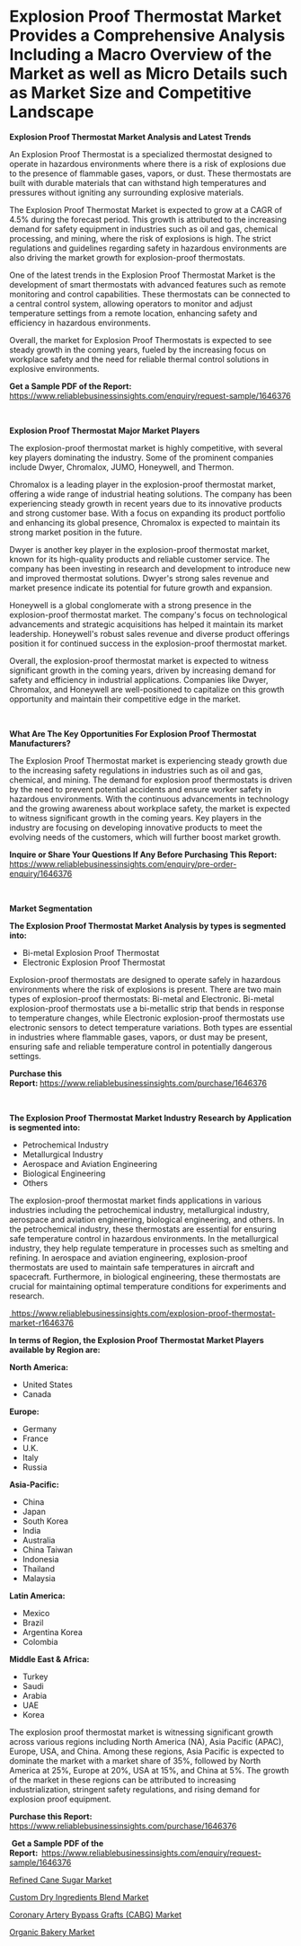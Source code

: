 <p><h1>Explosion Proof Thermostat Market Provides a Comprehensive Analysis Including a Macro Overview of the Market as well as Micro Details such as Market Size and Competitive Landscape</h1></p><p><strong>Explosion Proof Thermostat Market Analysis and Latest Trends</strong></p>
<p><p>An Explosion Proof Thermostat is a specialized thermostat designed to operate in hazardous environments where there is a risk of explosions due to the presence of flammable gases, vapors, or dust. These thermostats are built with durable materials that can withstand high temperatures and pressures without igniting any surrounding explosive materials.</p><p>The Explosion Proof Thermostat Market is expected to grow at a CAGR of 4.5% during the forecast period. This growth is attributed to the increasing demand for safety equipment in industries such as oil and gas, chemical processing, and mining, where the risk of explosions is high. The strict regulations and guidelines regarding safety in hazardous environments are also driving the market growth for explosion-proof thermostats.</p><p>One of the latest trends in the Explosion Proof Thermostat Market is the development of smart thermostats with advanced features such as remote monitoring and control capabilities. These thermostats can be connected to a central control system, allowing operators to monitor and adjust temperature settings from a remote location, enhancing safety and efficiency in hazardous environments.</p><p>Overall, the market for Explosion Proof Thermostats is expected to see steady growth in the coming years, fueled by the increasing focus on workplace safety and the need for reliable thermal control solutions in explosive environments.</p></p>
<p><strong>Get a Sample PDF of the Report:&nbsp;</strong> <a href="https://www.reliablebusinessinsights.com/enquiry/request-sample/1646376">https://www.reliablebusinessinsights.com/enquiry/request-sample/1646376</a></p>
<p>&nbsp;</p>
<p><strong>Explosion Proof Thermostat Major Market Players</strong></p>
<p><p>The explosion-proof thermostat market is highly competitive, with several key players dominating the industry. Some of the prominent companies include Dwyer, Chromalox, JUMO, Honeywell, and Thermon.</p><p>Chromalox is a leading player in the explosion-proof thermostat market, offering a wide range of industrial heating solutions. The company has been experiencing steady growth in recent years due to its innovative products and strong customer base. With a focus on expanding its product portfolio and enhancing its global presence, Chromalox is expected to maintain its strong market position in the future.</p><p>Dwyer is another key player in the explosion-proof thermostat market, known for its high-quality products and reliable customer service. The company has been investing in research and development to introduce new and improved thermostat solutions. Dwyer's strong sales revenue and market presence indicate its potential for future growth and expansion.</p><p>Honeywell is a global conglomerate with a strong presence in the explosion-proof thermostat market. The company's focus on technological advancements and strategic acquisitions has helped it maintain its market leadership. Honeywell's robust sales revenue and diverse product offerings position it for continued success in the explosion-proof thermostat market.</p><p>Overall, the explosion-proof thermostat market is expected to witness significant growth in the coming years, driven by increasing demand for safety and efficiency in industrial applications. Companies like Dwyer, Chromalox, and Honeywell are well-positioned to capitalize on this growth opportunity and maintain their competitive edge in the market.</p></p>
<p>&nbsp;</p>
<p><strong>What Are The Key Opportunities For Explosion Proof Thermostat Manufacturers?</strong></p>
<p><p>The Explosion Proof Thermostat market is experiencing steady growth due to the increasing safety regulations in industries such as oil and gas, chemical, and mining. The demand for explosion proof thermostats is driven by the need to prevent potential accidents and ensure worker safety in hazardous environments. With the continuous advancements in technology and the growing awareness about workplace safety, the market is expected to witness significant growth in the coming years. Key players in the industry are focusing on developing innovative products to meet the evolving needs of the customers, which will further boost market growth.</p></p>
<p><strong>Inquire or Share Your Questions If Any Before Purchasing This Report:</strong> <a href="https://www.reliablebusinessinsights.com/enquiry/pre-order-enquiry/1646376">https://www.reliablebusinessinsights.com/enquiry/pre-order-enquiry/1646376</a></p>
<p>&nbsp;</p>
<p><strong>Market Segmentation</strong></p>
<p><strong>The Explosion Proof Thermostat Market Analysis by types is segmented into:</strong></p>
<p><ul><li>Bi-metal Explosion Proof Thermostat</li><li>Electronic Explosion Proof Thermostat</li></ul></p>
<p><p>Explosion-proof thermostats are designed to operate safely in hazardous environments where the risk of explosions is present. There are two main types of explosion-proof thermostats: Bi-metal and Electronic. Bi-metal explosion-proof thermostats use a bi-metallic strip that bends in response to temperature changes, while Electronic explosion-proof thermostats use electronic sensors to detect temperature variations. Both types are essential in industries where flammable gases, vapors, or dust may be present, ensuring safe and reliable temperature control in potentially dangerous settings.</p></p>
<p><strong>Purchase this Report:&nbsp;</strong><a href="https://www.reliablebusinessinsights.com/purchase/1646376">https://www.reliablebusinessinsights.com/purchase/1646376</a></p>
<p>&nbsp;</p>
<p><strong>The Explosion Proof Thermostat Market Industry Research by Application is segmented into:</strong></p>
<p><ul><li>Petrochemical Industry</li><li>Metallurgical Industry</li><li>Aerospace and Aviation Engineering</li><li>Biological Engineering</li><li>Others</li></ul></p>
<p><p>The explosion-proof thermostat market finds applications in various industries including the petrochemical industry, metallurgical industry, aerospace and aviation engineering, biological engineering, and others. In the petrochemical industry, these thermostats are essential for ensuring safe temperature control in hazardous environments. In the metallurgical industry, they help regulate temperature in processes such as smelting and refining. In aerospace and aviation engineering, explosion-proof thermostats are used to maintain safe temperatures in aircraft and spacecraft. Furthermore, in biological engineering, these thermostats are crucial for maintaining optimal temperature conditions for experiments and research.</p></p>
<p><a href="https://www.reliablebusinessinsights.com/explosion-proof-thermostat-market-r1646376">&nbsp;https://www.reliablebusinessinsights.com/explosion-proof-thermostat-market-r1646376</a></p>
<p><strong>In terms of Region, the Explosion Proof Thermostat Market Players available by Region are:</strong></p>
<p>
    <p> <strong> North America: </strong>
        <ul>
            <li>United States</li>
            <li>Canada</li>
        </ul>
        </p> 
    <p> <strong> Europe: </strong>
        <ul>
            <li>Germany</li>
            <li>France</li>
            <li>U.K.</li>
            <li>Italy</li>
            <li>Russia</li>
        </ul>
        </p> 
    <p> <strong> Asia-Pacific: </strong>
        <ul>
            <li>China</li>
            <li>Japan</li>
            <li>South Korea</li>
            <li>India</li>
            <li>Australia</li>
            <li>China Taiwan</li>
            <li>Indonesia</li>
            <li>Thailand</li>
            <li>Malaysia</li>
        </ul>
        </p> 
    <p> <strong> Latin America: </strong>
        <ul>
            <li>Mexico</li>
            <li>Brazil</li>
            <li>Argentina Korea</li>
            <li>Colombia</li>
        </ul>
        </p> 
    <p> <strong> Middle East & Africa: </strong>
        <ul>
            <li>Turkey</li>
            <li>Saudi</li>
            <li>Arabia</li>
            <li>UAE</li>
            <li>Korea</li>
        </ul>
    </p>
    </p>
<p><p>The explosion proof thermostat market is witnessing significant growth across various regions including North America (NA), Asia Pacific (APAC), Europe, USA, and China. Among these regions, Asia Pacific is expected to dominate the market with a market share of 35%, followed by North America at 25%, Europe at 20%, USA at 15%, and China at 5%. The growth of the market in these regions can be attributed to increasing industrialization, stringent safety regulations, and rising demand for explosion proof equipment.</p></p>
<p><strong>Purchase this Report: </strong><a href="https://www.reliablebusinessinsights.com/purchase/1646376">https://www.reliablebusinessinsights.com/purchase/1646376</a></p>
<p>&nbsp;<strong>Get a Sample PDF of the Report:&nbsp;&nbsp;</strong><a href="https://www.reliablebusinessinsights.com/enquiry/request-sample/1646376">https://www.reliablebusinessinsights.com/enquiry/request-sample/1646376</a></p>
<p><strong></strong></p>
<p><p><a href="https://github.com/HallieBird1/Market-Research-Report-List-1/blob/main/refined-cane-sugar-market.md">Refined Cane Sugar Market</a></p><p><a href="https://medium.com/@danielwardb654202/custom-dry-ingredients-blend-market-overview-global-market-trends-and-future-prospects-from-2024-02ae838d2dec">Custom Dry Ingredients Blend Market</a></p><p><a href="https://medium.com/@norchellecan/navigating-the-global-coronary-artery-bypass-grafts-cabg-market-landscape-trends-forecasts-and-5abb3df0c9b2">Coronary Artery Bypass Grafts (CABG) Market</a></p><p><a href="https://github.com/faisalayoob601/Market-Research-Report-List-1/blob/main/organic-bakery-market.md">Organic Bakery Market</a></p></p>